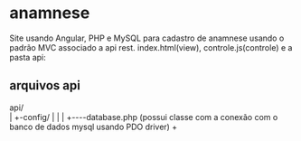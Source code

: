 # anamnese
Site usando Angular, PHP e MySQL para cadastro de anamnese usando o padrão MVC associado a api rest.
index.html(view), controle.js(controle) e a pasta api:

## arquivos api
api/<br>
 |
 +-config/
 |    |
 |    +----database.php (possui classe com a conexão com o banco de dados mysql usando PDO driver)
 +
